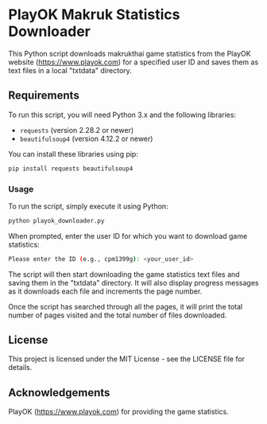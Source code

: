 # PlayOK Makruk Statistics Downloader

This Python script downloads makrukthai game statistics from the PlayOK website (https://www.playok.com) for a specified user ID and saves them as text files in a local "txtdata" directory.

## Requirements

To run this script, you will need Python 3.x and the following libraries:

- `requests` (version 2.28.2 or newer)
- `beautifulsoup4` (version 4.12.2 or newer)

You can install these libraries using pip:

```bash
pip install requests beautifulsoup4
```

### Usage
To run the script, simply execute it using Python:

```bash
python playok_downloader.py
```

When prompted, enter the user ID for which you want to download game statistics:
```bash
Please enter the ID (e.g., cpm1399g): <your_user_id>
```

The script will then start downloading the game statistics text files and saving them in the "txtdata" directory. It will also display progress messages as it downloads each file and increments the page number.

Once the script has searched through all the pages, it will print the total number of pages visited and the total number of files downloaded.

## License
This project is licensed under the MIT License - see the LICENSE file for details.

## Acknowledgements
PlayOK (https://www.playok.com) for providing the game statistics.
